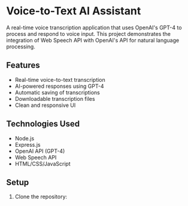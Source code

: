 # Voice-to-Text AI Assistant

A real-time voice transcription application that uses OpenAI's GPT-4 to process and respond to voice input. This project demonstrates the integration of Web Speech API with OpenAI's API for natural language processing.

## Features

- Real-time voice-to-text transcription
- AI-powered responses using GPT-4
- Automatic saving of transcriptions
- Downloadable transcription files
- Clean and responsive UI

## Technologies Used

- Node.js
- Express.js
- OpenAI API (GPT-4)
- Web Speech API
- HTML/CSS/JavaScript

## Setup

1. Clone the repository: 